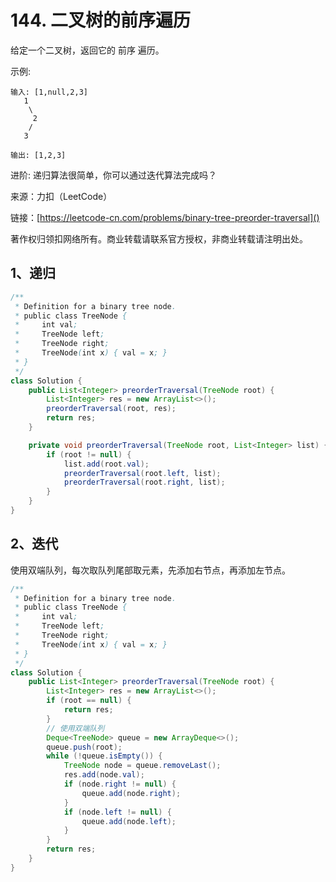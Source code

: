 # 144. 二叉树的前序遍历
给定一个二叉树，返回它的 前序 遍历。

示例:

```
输入: [1,null,2,3]  
   1
    \
     2
    /
   3 

输出: [1,2,3]
```
进阶: 递归算法很简单，你可以通过迭代算法完成吗？

来源：力扣（LeetCode）

链接：[https://leetcode-cn.com/problems/binary-tree-preorder-traversal]()

著作权归领扣网络所有。商业转载请联系官方授权，非商业转载请注明出处。

## 1、递归
```java
/**
 * Definition for a binary tree node.
 * public class TreeNode {
 *     int val;
 *     TreeNode left;
 *     TreeNode right;
 *     TreeNode(int x) { val = x; }
 * }
 */
class Solution {
    public List<Integer> preorderTraversal(TreeNode root) {
        List<Integer> res = new ArrayList<>();
        preorderTraversal(root, res);
        return res;
    }

    private void preorderTraversal(TreeNode root, List<Integer> list) {
        if (root != null) {
            list.add(root.val);
            preorderTraversal(root.left, list);
            preorderTraversal(root.right, list);
        }
    }
}
```

## 2、迭代
使用双端队列，每次取队列尾部取元素，先添加右节点，再添加左节点。

```java
/**
 * Definition for a binary tree node.
 * public class TreeNode {
 *     int val;
 *     TreeNode left;
 *     TreeNode right;
 *     TreeNode(int x) { val = x; }
 * }
 */
class Solution {
    public List<Integer> preorderTraversal(TreeNode root) {
        List<Integer> res = new ArrayList<>();
        if (root == null) {
            return res;
        }
        // 使用双端队列
        Deque<TreeNode> queue = new ArrayDeque<>();
        queue.push(root);
        while (!queue.isEmpty()) {
            TreeNode node = queue.removeLast();
            res.add(node.val);
            if (node.right != null) {
                queue.add(node.right);
            }
            if (node.left != null) {
                queue.add(node.left);
            }
        }
        return res;
    }
}
```